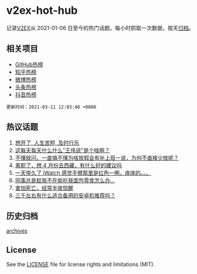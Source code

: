 # v2ex-hot-hub

 记录[V2EX](https://www.v2ex.com/)从 2021-01-06 日至今的热门话题。每小时抓取一次数据，按天[归档](archives)。
 
 ## 相关项目

- [GitHub热榜](https://github.com/snaildev/github-hot-hub)
- [知乎热榜](https://github.com/snaildev/zhihu-hot-hub)
- [微博热榜](https://github.com/snaildev/weibo-hot-hub)
- [头条热榜](https://github.com/snaildev/toutiao-hot-hub)
- [抖音热榜](https://github.com/snaildev/douyin-hot-hub)


 `更新时间：2021-03-11 12:03:40 +0800`

## 热议话题

1. [想开了, 人生苦短, 及时行乐](https://www.v2ex.com/t/760366)
1. [这每天每天什么什么"王伟说"是个啥啊？](https://www.v2ex.com/t/760532)
1. [不懂就问，一直搞不懂为啥放假会有补上班一说，为何不直接少放呢？](https://www.v2ex.com/t/760315)
1. [离职了，想 4 月份去西藏，有什么好的建议吗](https://www.v2ex.com/t/760361)
1. [一天带久了 iWatch 感觉手臂那里是红色一圈，痒痒的。。。](https://www.v2ex.com/t/760286)
1. [同事总是趁我不在偷吃我面包零食怎么办...](https://www.v2ex.com/t/760596)
1. [害怕死亡，经常半夜惊醒](https://www.v2ex.com/t/760490)
1. [三千左右有什么适合备用的安卓机推荐吗？](https://www.v2ex.com/t/760533)

## 历史归档

[archives](archives)

## License

See the [LICENSE](LICENSE) file for license rights and limitations (MIT).
